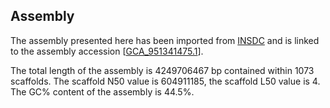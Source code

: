 **Assembly**
--------

The assembly presented here has been imported from [INSDC](http://www.insdc.org) and is linked to the assembly accession [[GCA\_951341475.1](http://www.ebi.ac.uk/ena/data/view/GCA_951341475.1)].

The total length of the assembly is 4249706467 bp contained within 1073 scaffolds.
The scaffold N50 value is 604911185, the scaffold L50 value is 4.
The GC% content of the assembly is 44.5%.
